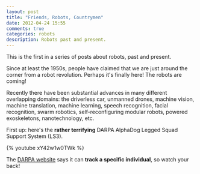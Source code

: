```yaml
---
layout: post
title: "Friends, Robots, Countrymen"
date: 2012-04-24 15:55
comments: true
categories: robots
description: Robots past and present.
---
```

This is the first in a series of posts about robots, past and present.

Since at least the 1950s, people have claimed that we are just around the corner from a robot revolution.  Perhaps it's finally here!  The robots are coming!

Recently there have been substantial advances in many different overlapping domains: the driverless car, unmanned drones, machine vision, machine translation, machine learning, speech recognition, facial recognition, swarm robotics, self-reconfiguring modular robots, powered exoskeletons, nanotechnology, etc.

First up:  here's the **rather terrifying** DARPA AlphaDog Legged Squad Support System (LS3).

{% youtube xY42w1w0TWk %}

The [DARPA website](http://www.darpa.mil/NewsEvents/Releases/2012/02/07.aspx) says it can **track a specific individual**, so watch your back!



